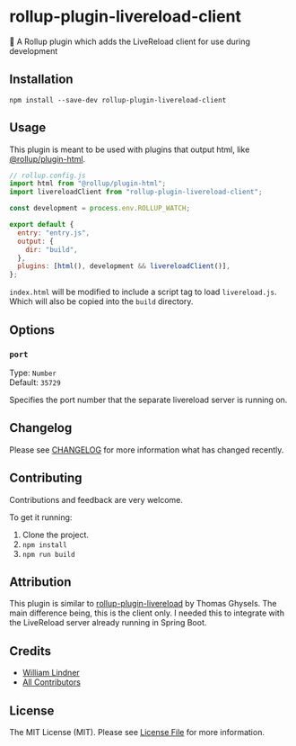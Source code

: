 # rollup-plugin-livereload-client

🍣 A Rollup plugin which adds the LiveReload client for use during development

## Installation

```
npm install --save-dev rollup-plugin-livereload-client
```

## Usage

This plugin is meant to be used with plugins that output html, like [@rollup/plugin-html](https://github.com/rollup/plugins/tree/master/packages/html).

```js
// rollup.config.js
import html from "@rollup/plugin-html";
import livereloadClient from "rollup-plugin-livereload-client";

const development = process.env.ROLLUP_WATCH;

export default {
  entry: "entry.js",
  output: {
    dir: "build",
  },
  plugins: [html(), development && livereloadClient()],
};
```

`index.html` will be modified to include a script tag to load `livereload.js`. Which will also be copied into the `build` directory.

## Options

### `port`

Type: `Number`<br>
Default: `35729`

Specifies the port number that the separate livereload server is running on.

## Changelog

Please see [CHANGELOG](CHANGELOG.md) for more information what has changed recently.

## Contributing

Contributions and feedback are very welcome.

To get it running:

1. Clone the project.
2. `npm install`
3. `npm run build`

## Attribution

This plugin is similar to [rollup-plugin-livereload](https://github.com/thgh/rollup-plugin-livereload) by Thomas Ghysels. The main difference being, this is the client only. I needed this to integrate with the LiveReload server already running in Spring Boot.

## Credits

- [William Lindner](https://github.com/wlindner)
- [All Contributors][link-contributors]

## License

The MIT License (MIT). Please see [License File](LICENSE) for more information.

[link-author]: https://github.com/wlindner
[link-contributors]: ../../contributors
[livereload-client]: https://www.npmjs.com/package/livereload-client
[@rollup/plugin-html]: https://www.npmjs.com/package/@rollup/plugin-html
